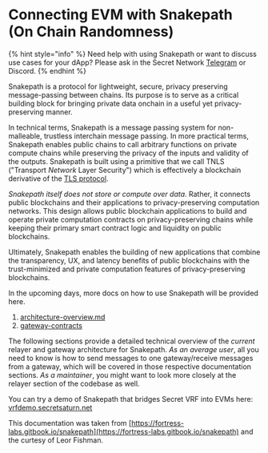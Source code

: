 # Connecting EVM with Snakepath (On Chain Randomness)

{% hint style="info" %}
Need help with using Snakepath or want to discuss use cases for your dApp? Please ask in the Secret Network [Telegram](https://t.me/SCRTCommunity) or Discord.
{% endhint %}

Snakepath is a protocol for lightweight, secure, privacy preserving message-passing between chains. Its purpose is to serve as a critical building block for bringing private data onchain in a useful yet privacy-preserving manner.

In technical terms, Snakepath is a message passing system for non-malleable, trustless interchain message passing. In more practical terms, Snakepath enables public chains to call arbitrary functions on private compute chains while preserving the privacy of the inputs and validity of the outputs. Snakepath is built using a primitive that we call TNLS ("Transport _Network_ Layer Security") which is effectively a blockchain derivative of the [TLS protocol](https://en.wikipedia.org/wiki/Transport\_Layer\_Security).

_Snakepath itself does not store or compute over data_. Rather, it connects public blockchains and their applications to privacy-preserving computation networks. This design allows public blockchain applications to build and operate private computation contracts on privacy-preserving chains while keeping their primary smart contract logic and liquidity on public blockchains.

Ultimately, Snakepath enables the building of new applications that combine the transparency, UX, and latency benefits of public blockchains with the trust-minimized and private computation features of privacy-preserving blockchains.

In the upcoming days, more docs on how to use Snakepath will be provided here.&#x20;

1. [architecture-overview.md](architecture-overview.md "mention")
2. [gateway-contracts](gateway-contracts/ "mention")

The following sections provide a detailed technical overview of the _current_ relayer and gateway architecture for Snakepath. _As an average user_, all you need to know is how to send messages to one gateway/receive messages from a gateway, which will be covered in those respective documentation sections. _As a maintainer_, you might want to look more closely at the relayer section of the codebase as well.

You can try a demo of Snakepath that bridges Secret VRF into EVMs here: [vrfdemo.secretsaturn.net](https://vrfdemo.secretsaturn.net)

This documentation was taken from [https://fortress-labs.gitbook.io/snakepath](https://fortress-labs.gitbook.io/snakepath) and the curtesy of Leor Fishman.
